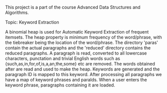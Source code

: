 This project is a part of the course Advanced Data Structures and Algorithms.

Topic: Keyword Extraction

A binomial heap is used for Automatic Keyword Extraction of frequent itemsets. The heap property is minimum frequency of the word/phrase, with the tiebreaker being the location of the word/phrase.
The directory 'paras' contain the actual paragraphs and the 'reduced' directory contains the reduced paragraphs.
A paragraph is read, converted to all lowercase characters, punctation and trivial English words such as {such,as,in,for,of,is,a,an,the,some} etc are removed. The words obtained after are read and used to make the heap.
Keywords are generated and the paragraph ID is mapped to this keyword.
After processing all paragraphs we have a map of keyword phrases and paraIds.
When a user enters the keyword phrase, paragraphs containing it are loaded.
